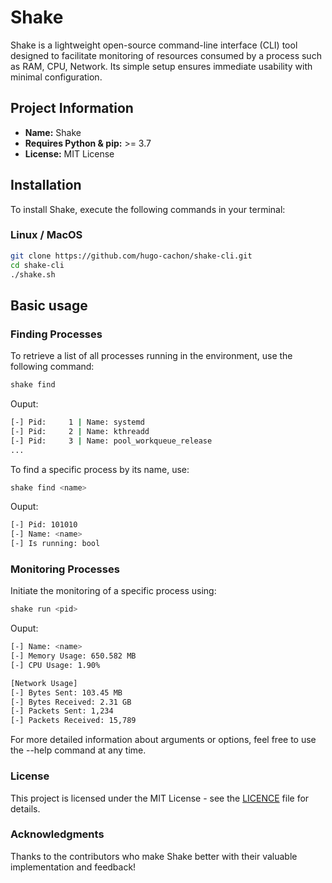 # Shake

Shake is a lightweight open-source command-line interface (CLI) tool designed to facilitate monitoring of resources consumed by a process such as RAM, CPU, Network. 
Its simple setup ensures immediate usability with minimal configuration.

## Project Information

- **Name:** Shake
- **Requires Python & pip:** >= 3.7
- **License:** MIT License

## Installation

To install Shake, execute the following commands in your terminal:
### Linux / MacOS
```bash
git clone https://github.com/hugo-cachon/shake-cli.git
cd shake-cli
./shake.sh
```

## Basic usage

### Finding Processes

To retrieve a list of all processes running in the environment, use the following command:
```bash
shake find
```
Ouput:
```bash
[-] Pid:     1 | Name: systemd
[-] Pid:     2 | Name: kthreadd
[-] Pid:     3 | Name: pool_workqueue_release
...

```
To find a specific process by its name, use:
```bash
shake find <name>
```
Ouput:
```bash
[-] Pid: 101010 
[-] Name: <name> 
[-] Is running: bool
```

### Monitoring Processes

Initiate the monitoring of a specific process using:
```bash
shake run <pid>
```
Ouput:
```bash
[-] Name: <name> 
[-] Memory Usage: 650.582 MB 
[-] CPU Usage: 1.90%

[Network Usage]
[-] Bytes Sent: 103.45 MB
[-] Bytes Received: 2.31 GB
[-] Packets Sent: 1,234
[-] Packets Received: 15,789
```

For more detailed information about arguments or options, feel free to use the --help command at any time.

### License

This project is licensed under the MIT License - see the [LICENCE](https://github.com/hugo-cachon/shake-cli/blob/master/LICENCE) file for details.

### Acknowledgments

Thanks to the contributors who make Shake better with their valuable implementation and feedback!
